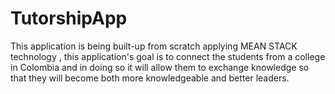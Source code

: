 # TutorshipApp
This application is being built-up from scratch applying MEAN STACK technology , this application's goal is to connect the students from a college in Colombia and in doing so it will allow them to exchange knowledge so that they will become both more knowledgeable and better leaders. 
